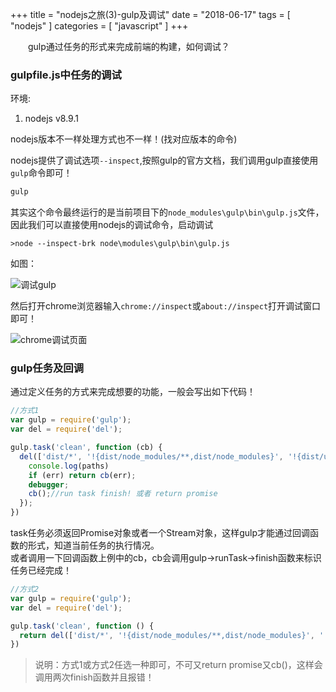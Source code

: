 +++
title = "nodejs之旅(3)-gulp及调试"
date = "2018-06-17"
tags = [ "nodejs" ]
categories = [ "javascript" ]
+++

　　gulp通过任务的形式来完成前端的构建，如何调试？
<!--more-->
### gulpfile.js中任务的调试

环境:  
1. nodejs v8.9.1  

nodejs版本不一样处理方式也不一样！(找对应版本的命令)

nodejs提供了调试选项`--inspect`,按照gulp的官方文档，我们调用gulp直接使用`gulp`命令即可！

```js
gulp
```

其实这个命令最终运行的是当前项目下的`node_modules\gulp\bin\gulp.js`文件，因此我们可以直接使用nodejs的调试命令，启动调试

```console
>node --inspect-brk node\modules\gulp\bin\gulp.js
```

如图：  

![调试gulp](/pictures/QQ20180617004437.png '点我访问')  

然后打开chrome浏览器输入`chrome://inspect`或`about://inspect`打开调试窗口即可！

![chrome调试页面](/pictures/QQ20180617004647.png '点我访问')  

### gulp任务及回调

通过定义任务的方式来完成想要的功能，一般会写出如下代码！

```js
//方式1
var gulp = require('gulp');
var del = require('del');

gulp.task('clean', function (cb) {
  del(['dist/*', '!{dist/node_modules/**,dist/node_modules}', '!{dist/upload/**,dist/upload}']).then((paths, err) => {
    console.log(paths)
    if (err) return cb(err);
    debugger;
    cb();//run task finish! 或者 return promise
  });
})
```

task任务必须返回Promise对象或者一个Stream对象，这样gulp才能通过回调函数的形式，知道当前任务的执行情况。  
或者调用一下回调函数上例中的cb，cb会调用gulp->runTask->finish函数来标识任务已经完成！

```js
//方式2
var gulp = require('gulp');
var del = require('del');

gulp.task('clean', function () {
  return del(['dist/*', '!{dist/node_modules/**,dist/node_modules}', '!{dist/upload/**,dist/upload}'])
})
```

> 说明：方式1或方式2任选一种即可，不可又return promise又cb()，这样会调用两次finish函数并且报错！

























